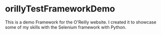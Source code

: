 # orillyTestFrameworkDemo
This is a demo Framework for the O'Reilly website. I created it to showcase some of my skills with the Selenium framework with Python.
